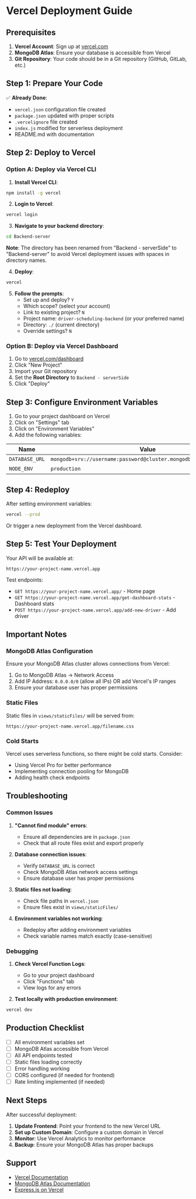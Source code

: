 # Vercel Deployment Guide

## Prerequisites

1. **Vercel Account**: Sign up at [vercel.com](https://vercel.com)
2. **MongoDB Atlas**: Ensure your database is accessible from Vercel
3. **Git Repository**: Your code should be in a Git repository (GitHub, GitLab, etc.)

## Step 1: Prepare Your Code

✅ **Already Done**:

-   `vercel.json` configuration file created
-   `package.json` updated with proper scripts
-   `.vercelignore` file created
-   `index.js` modified for serverless deployment
-   README.md with documentation

## Step 2: Deploy to Vercel

### Option A: Deploy via Vercel CLI

1. **Install Vercel CLI**:

```bash
npm install -g vercel
```

2. **Login to Vercel**:

```bash
vercel login
```

3. **Navigate to your backend directory**:

```bash
cd Backend-server
```

**Note**: The directory has been renamed from "Backend - serverSide" to "Backend-server" to avoid Vercel deployment issues with spaces in directory names.

4. **Deploy**:

```bash
vercel
```

5. **Follow the prompts**:
    - Set up and deploy? `Y`
    - Which scope? (select your account)
    - Link to existing project? `N`
    - Project name: `driver-scheduling-backend` (or your preferred name)
    - Directory: `./` (current directory)
    - Override settings? `N`

### Option B: Deploy via Vercel Dashboard

1. Go to [vercel.com/dashboard](https://vercel.com/dashboard)
2. Click "New Project"
3. Import your Git repository
4. Set the **Root Directory** to `Backend - serverSide`
5. Click "Deploy"

## Step 3: Configure Environment Variables

1. Go to your project dashboard on Vercel
2. Click on "Settings" tab
3. Click on "Environment Variables"
4. Add the following variables:

| Name           | Value                                                               | Environment |
| -------------- | ------------------------------------------------------------------- | ----------- |
| `DATABASE_URL` | `mongodb+srv://username:password@cluster.mongodb.net/database_name` | Production  |
| `NODE_ENV`     | `production`                                                        | Production  |

## Step 4: Redeploy

After setting environment variables:

```bash
vercel --prod
```

Or trigger a new deployment from the Vercel dashboard.

## Step 5: Test Your Deployment

Your API will be available at:

```
https://your-project-name.vercel.app
```

Test endpoints:

-   `GET https://your-project-name.vercel.app/` - Home page
-   `GET https://your-project-name.vercel.app/get-dashboard-stats` - Dashboard stats
-   `POST https://your-project-name.vercel.app/add-new-driver` - Add driver

## Important Notes

### MongoDB Atlas Configuration

Ensure your MongoDB Atlas cluster allows connections from Vercel:

1. Go to MongoDB Atlas → Network Access
2. Add IP Address: `0.0.0.0/0` (allow all IPs) OR add Vercel's IP ranges
3. Ensure your database user has proper permissions

### Static Files

Static files in `views/staticFiles/` will be served from:

```
https://your-project-name.vercel.app/filename.css
```

### Cold Starts

Vercel uses serverless functions, so there might be cold starts. Consider:

-   Using Vercel Pro for better performance
-   Implementing connection pooling for MongoDB
-   Adding health check endpoints

## Troubleshooting

### Common Issues

1. **"Cannot find module" errors**:

    - Ensure all dependencies are in `package.json`
    - Check that all route files exist and export properly

2. **Database connection issues**:

    - Verify `DATABASE_URL` is correct
    - Check MongoDB Atlas network access settings
    - Ensure database user has proper permissions

3. **Static files not loading**:

    - Check file paths in `vercel.json`
    - Ensure files exist in `views/staticFiles/`

4. **Environment variables not working**:
    - Redeploy after adding environment variables
    - Check variable names match exactly (case-sensitive)

### Debugging

1. **Check Vercel Function Logs**:

    - Go to your project dashboard
    - Click "Functions" tab
    - View logs for any errors

2. **Test locally with production environment**:

```bash
vercel dev
```

## Production Checklist

-   [ ] All environment variables set
-   [ ] MongoDB Atlas accessible from Vercel
-   [ ] All API endpoints tested
-   [ ] Static files loading correctly
-   [ ] Error handling working
-   [ ] CORS configured (if needed for frontend)
-   [ ] Rate limiting implemented (if needed)

## Next Steps

After successful deployment:

1. **Update Frontend**: Point your frontend to the new Vercel URL
2. **Set up Custom Domain**: Configure a custom domain in Vercel
3. **Monitor**: Use Vercel Analytics to monitor performance
4. **Backup**: Ensure your MongoDB Atlas has proper backups

## Support

-   [Vercel Documentation](https://vercel.com/docs)
-   [MongoDB Atlas Documentation](https://docs.atlas.mongodb.com/)
-   [Express.js on Vercel](https://vercel.com/docs/concepts/functions/serverless-functions/runtimes/node-js)
